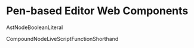 # Pen-based Editor Web Components

AstNodeBooleanLiteral

CompoundNodeLiveScriptFunctionShorthand

<script>
  import ComponentCreator from "src/client/morphic/component-creator.js"
  var container  = lively.query(this, "lively-container")
  if(!container) throw new Error("Not inside lively container?");
  ComponentCreator.createUI(container, lively4url + "/src/client/pen-editor/components/template")
</script>
  
<script>
  ComponentCreator.listComponentsUI(container)
</script>
  
